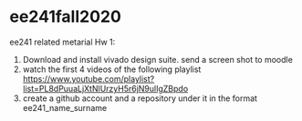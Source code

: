 # ee241fall2020
ee241 related metarial
Hw 1:
1) Download and install vivado design suite. send a screen shot to moodle
2) watch the first 4 videos of the following playlist
https://www.youtube.com/playlist?list=PL8dPuuaLjXtNlUrzyH5r6jN9ulIgZBpdo
3) create a github account and a repository under it in the format
ee241_name_surname
